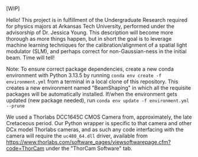 [WIP]

Hello! This project is in fulfillment of the Undergraduate Research required for physics majors at Arkansas Tech University, performed under the advisorship of Dr. Jessica Young. This description will become more thorough as more things happen, but in short the goal is to leverage machine learning techniques for the calibration/alignment of a spatial light modulator (SLM), and perhaps correct for non-Gaussian-ness in the initial beam. Time will tell!

Note: To ensure correct package dependencies, create a new conda environment with Python 3.13.5 by running ``conda env create -f environment.yml`` from a terminal in a local clone of this repository. This creates a new environment named "BeamShaping" in which all the requisite packages will be automatically installed. If/when the environment gets updated (new package needed), run ``conda env update -f environment.yml --prune``

We used a Thorlabs DCC1645C CMOS Camera from, approximately, the late Cretaceous period. Our Python wrapper is specific to that camera and other DCx model Thorlabs cameras, and as such any code interfacing with the camera will require the ``uc480_64.dll`` driver, available from https://www.thorlabs.com/software_pages/viewsoftwarepage.cfm?code=ThorCam under the "ThorCam Software" tab.

